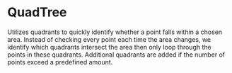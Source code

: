 # QuadTree

Utilizes quadrants to quickly identify whether a point falls within a chosen area. Instead of checking every point each time the area changes, we identify which quadrants intersect the area then only loop through the points in these quadrants. Additional quadrants are added if the number of points exceed a predefined amount.
